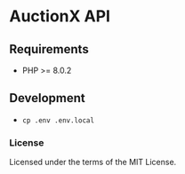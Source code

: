 # AuctionX API

## Requirements

- PHP >= 8.0.2

## Development

- `cp .env .env.local`

### License

Licensed under the terms of the MIT License.